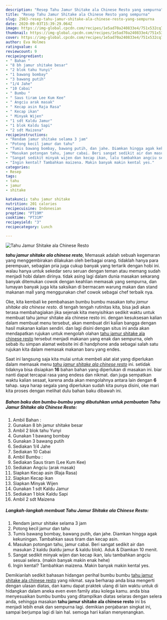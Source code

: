 ```yaml
---
description: "Resep Tahu Jamur Shitake ala Chinese Resto yang sempurna"
title: "Resep Tahu Jamur Shitake ala Chinese Resto yang sempurna"
slug: 2983-resep-tahu-jamur-shitake-ala-chinese-resto-yang-sempurna
date: 2020-09-03T15:39:29.064Z
image: https://img-global.cpcdn.com/recipes/1e5ad70a240833e4/751x532cq70/tahu-jamur-shitake-ala-chinese-resto-foto-resep-utama.jpg
thumbnail: https://img-global.cpcdn.com/recipes/1e5ad70a240833e4/751x532cq70/tahu-jamur-shitake-ala-chinese-resto-foto-resep-utama.jpg
cover: https://img-global.cpcdn.com/recipes/1e5ad70a240833e4/751x532cq70/tahu-jamur-shitake-ala-chinese-resto-foto-resep-utama.jpg
author: Eva Holmes
ratingvalue: 4
reviewcount: 9
recipeingredient:
- " Bahan "
- "8 bh jamur shitake besar"
- "2 blok tahu Yunyi"
- "1 bawang bombay"
- "3 bawang putih"
- "1/4 Jahe"
- "10 Cabai"
- " Bumbu "
- " Saus tiram Lee Kum Kee"
- " Angciu arak masak"
- " Kecap asin Raja Rasa"
- " Kecap ikan"
- " Minyak Wijen"
- "1 sdt Kaldu Jamur"
- "1 blok Kaldu Sapi"
- "2 sdt Maizena"
recipeinstructions:
- "Rendam jamur shitake selama 3 jam"
- "Potong kecil jamur dan tahu"
- "Tumis bawang bombay, bawang putih, dan jahe. Diamkan hingga agak kekuningan. Tambahkan saus tiram dan kecap asin."
- "Masukan potongan tahu, jamur cabai. Beri sangat sedikit air dan masukan 2 kaldu (kaldu jamur &amp; kaldu blok). Aduk &amp; Diamkan 10 menit."
- "Sangat sedikit minyak wijen dan kecap ikan, lalu tambahkan angciu sesuai selera. (makin banyak makin enak hehe)"
- "Ingin kental? Tambahkan maizena. Makin banyak makin kental yes."
categories:
- Resep
tags:
- tahu
- jamur
- shitake

katakunci: tahu jamur shitake 
nutrition: 201 calories
recipecuisine: Indonesian
preptime: "PT19M"
cooktime: "PT31M"
recipeyield: "3"
recipecategory: Lunch

---
```



![Tahu Jamur Shitake ala Chinese Resto](https://img-global.cpcdn.com/recipes/1e5ad70a240833e4/751x532cq70/tahu-jamur-shitake-ala-chinese-resto-foto-resep-utama.jpg)

<b><i>tahu jamur shitake ala chinese resto</i></b>, Memasak adalah sebuah kegemaran yang menggembirakan dilakukan oleh berbagai orang. tidaklah hanya para perempuan, sebagian pria juga cukup banyak yang tertarik dengan hobi ini. walau hanya untuk sekedar seru seruan dengan teman atau memang sudah menjadi hobi dalam dirinya. tidak asing lagi dalam dunia masakan sekarang banyak ditemukan cowok dengan keahlian memasak yang sempurna, dan lumayan banyak juga kita saksikan di bermacam warung makan dan stand makanan mall yang menggunakan chef cowok sebagai chef terbaik nya.

Oke, kita kembali ke pembahasan bumbu bumbu masakan <i>tahu jamur shitake ala chinese resto</i>. di tengah tengah rutinitas kita, bisa jadi akan terasa membahagiakan jika sejenak kita menyisihkan sedikit waktu untuk membuat tahu jamur shitake ala chinese resto ini. dengan kesuksesan kalian dalam membuat menu tersebut, akan membuat diri kalian bangga dengan hasil makanan kalian sendiri. dan lagi disini dengan situs ini anda akan mendapatkan rujukan untuk mengolah olahan <u>tahu jamur shitake ala chinese resto</u> tersebut menjadi makanan yang enak dan sempurna, oleh sebab itu simpan alamat website ini di handphone anda sebagai salah satu rujukan kita dalam memasak makanan baru yang endes.




Saat ini langsung saja kita mulai untuk membeli alat alat yang diperlukan dalam memasak menu <u><i>tahu jamur shitake ala chinese resto</i></u> ini. setidak tidaknya bisa disiapkan <b>16</b> bahan bahan yang diperlukan di masakan ini. biar nanti dapat tercapai rasa yang endess dan nikmat. dan juga sempatkan waktu kalian sesaat, karena anda akan mengolahnya antara lain dengan <b>6</b> tahap. saya harap segala yang diperlukan sudah kita punya disini, oke mari kita proses dengan melihat dulu bahan baku dibawah ini.

<!--inarticleads1-->

##### Bahan baku dan bumbu-bumbu yang dibutuhkan untuk pembuatan Tahu Jamur Shitake ala Chinese Resto:

1. Ambil  Bahan :
1. Gunakan 8 bh jamur shitake besar
1. Ambil 2 blok tahu Yunyi
1. Gunakan 1 bawang bombay
1. Gunakan 3 bawang putih
1. Sediakan 1/4 Jahe
1. Sediakan 10 Cabai
1. Ambil  Bumbu :
1. Sediakan  Saus tiram (Lee Kum Kee)
1. Sediakan  Angciu (arak masak)
1. Siapkan  Kecap asin (Raja Rasa)
1. Siapkan  Kecap ikan
1. Siapkan  Minyak Wijen
1. Gunakan 1 sdt Kaldu Jamur
1. Sediakan 1 blok Kaldu Sapi
1. Ambil 2 sdt Maizena




<!--inarticleads2-->

##### Langkah-langkah membuat Tahu Jamur Shitake ala Chinese Resto:

1. Rendam jamur shitake selama 3 jam
1. Potong kecil jamur dan tahu
1. Tumis bawang bombay, bawang putih, dan jahe. Diamkan hingga agak kekuningan. Tambahkan saus tiram dan kecap asin.
1. Masukan potongan tahu, jamur cabai. Beri sangat sedikit air dan masukan 2 kaldu (kaldu jamur &amp; kaldu blok). Aduk &amp; Diamkan 10 menit.
1. Sangat sedikit minyak wijen dan kecap ikan, lalu tambahkan angciu sesuai selera. (makin banyak makin enak hehe)
1. Ingin kental? Tambahkan maizena. Makin banyak makin kental yes.




Demikianlah sedikit bahasan hidangan perihal bumbu bumbu <u>tahu jamur shitake ala chinese resto</u> yang nikmat. saya berharap anda bisa mengerti dengan ulasan diatas, dan kamu dapat praktek ulang di lain waktu untuk di hidangkan dalam aneka even even family atau kolega kamu. anda bisa menyesuaikan bumbu bumbu yang ditampilkan diatas selaras dengan selera anda, sehingga masakan <b>tahu jamur shitake ala chinese resto</b> ini bs menjadi lebih enak dan sempurna lagi. demikian penjabaran singkat ini, sampai berjumpa lagi di lain hal. semoga hari kalian menyenangkan.
